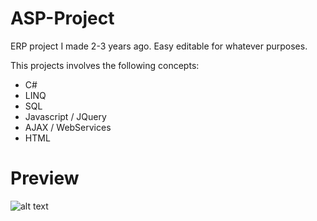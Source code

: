 # ASP-Project
ERP project I made 2-3 years ago. Easy editable for whatever purposes.

This projects involves the following concepts:
+ C#
+ LINQ
+ SQL
+ Javascript / JQuery
+ AJAX / WebServices
+ HTML

# Preview
![alt text](http://i.imgur.com/lMyBuc8.png?1 "Dashboard")
